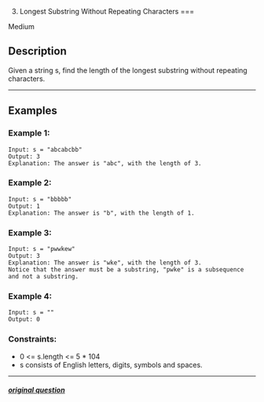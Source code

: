 3. Longest Substring Without Repeating Characters
===

Medium

## Description

Given a string s, find the length of the longest substring without repeating characters.

---

## Examples

### Example 1:

```
Input: s = "abcabcbb"
Output: 3
Explanation: The answer is "abc", with the length of 3.
```

### Example 2:

```
Input: s = "bbbbb"
Output: 1
Explanation: The answer is "b", with the length of 1.
```

### Example 3:

```
Input: s = "pwwkew"
Output: 3
Explanation: The answer is "wke", with the length of 3.
Notice that the answer must be a substring, "pwke" is a subsequence and not a substring.
```

### Example 4:

```
Input: s = ""
Output: 0
```

### Constraints:

- 0 <= s.length <= 5 * 104
- s consists of English letters, digits, symbols and spaces.

---

##### [original question](https://leetcode.com/problems/longest-substring-without-repeating-characters/)